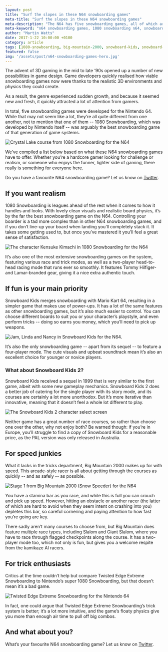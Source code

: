 ```yaml
---
layout: post
title: "Surf the slopes in these N64 snowboarding games"
meta-title: "Surf the slopes in these N64 snowboarding games"
meta-description: "The N64 has five snowboarding games, all of which are unique in their own way. From 1080 Snowboarding to Snowboard Kids, there's something for everyone."
meta-keyword: "n64 snowboarding games, 1080 snowboarding n64, snowboard kids, snowboard kids 2, big mountain 2000, twisted edge extreme snowboarding"
author: "Martin Watts"
date: 2017-1-22 10:00:00 +0100
category: article
tags: [1080-snowboarding, big-mountain-2000, snowboard-kids, snowboard-kids-2, twisted-edge-extreme-snowboarding]
featured: false
img: '/assets/post/n64-snowboarding-games-hero.jpg'
---
```


The advent of 3D gaming in the mid to late ‘90s opened up a number of new possibilities in game design. Game developers quickly realised how viable snowboarding games now were thanks to the realistic 3D environments and physics they could create.

As a result, the genre experienced sudden growth, and because it seemed new and fresh, it quickly attracted a lot of attention from gamers.

In total, five snowboarding games were developed for the Nintendo 64. While that may not seem like a lot, they’re all quite different from one another, not to mention that one of them -- 1080 Snowboarding, which was developed by Nintendo itself -- was arguably the best snowboarding game of that generation of game systems.

![Crystal Lake course from 1080 Snowboarding for the N64](/assets/post/1080-snowboarding-n64-crystal-lake.jpg)

We’ve compiled a list below based on what these N64 snowboarding games have to offer. Whether you’re a hardcore gamer looking for challenge or realism, or someone who enjoys the funner, lighter side of gaming, there really is something for everyone here.

Do you have a favourite N64 snowboarding game? Let us know on [Twitter](www.twitter.com/n64gamers).

## If you want realism ##

1080 Snowboarding is leagues ahead of the rest when it comes to how it handles and looks. With lovely clean visuals and realistic board physics, it’s by the far the best snowboarding game on the N64. Controlling your boarder is a tad more complex than in other N64 snowboarding games, and if you don’t line-up your board when landing you’ll completely stack it. It takes some getting used to, but once you’ve mastered it you’ll feel a great sense of satisfaction.

![The character Kensuke Kimachi in 1080 Snowboarding for the N64](/assets/post/1080-snowboarding-kensuke-kimachi.jpg)

It’s also one of the most extensive snowboarding games on the system, featuring various race and trick modes, as well as a two-player head-to-head racing mode that runs ever so smoothly. It features Tommy Hilfiger- and Lamar-branded gear, giving it a nice extra authentic touch.

## If fun is your main priority ##

Snowboard Kids merges snowboarding with Mario Kart 64, resulting in a simpler game that makes use of power-ups. It has a lot of the same features as other snowboarding games, but it’s also much easier to control. You can choose different boards to suit you or your character’s playstyle, and even perform tricks -- doing so earns you money, which you’ll need to pick up weapons.

![Jam, Linda and Nancy in Snowboard Kids for the N64.](/assets/post/snowboard-kids-n64-jam-linda-nancy.jpg)

It’s also the only snowboarding game -- apart from its sequel -- to feature a four-player mode. The cute visuals and upbeat soundtrack mean it’s also an excellent choice for younger or novice players.

### What about Snowboard Kids 2? ###

Snowboard Kids received a sequel in 1999 that is very similar to the first game, albeit with some new gameplay mechanics. Snowboard Kids 2 does a better job of catering for the single player with its story mode, and its courses are certainly a lot more unorthodox. But it’s more iterative than innovative, meaning that it doesn’t feel a whole lot different to play.

![The Snowboard Kids 2 character select screen](/assets/post/snowboard-kids-2-character-select.jpg)

Neither game has a great number of race courses, so rather than choose one over the other, why not enjoy both? Be warned though: if you’re in Europe, you’ll struggle to find a copy of Snowboard Kids for a reasonable price, as the PAL version was only released in Australia.

## For speed junkies ##

What it lacks in the tricks department, Big Mountain 2000 makes up for with speed. This arcade-style racer is all about getting through the courses as quickly -- and as safely -- as possible.

![Stage 1 from Big Mountain 2000 (Snow Speeder) for the N64](/assets/post/big-mountain-2000-stage-1.jpg)

You have a stamina bar as you race, and while this is full you can crouch and pick up speed. However, hitting an obstacle or another racer (the latter of which are hard to avoid when they seem intent on crashing into you) depletes this bar, so careful cornering and paying attention to how fast you’re going are key.

There sadly aren’t many courses to choose from, but Big Mountain does feature multiple race types, including Slalom and Giant Slalom, where you have to race through flagged checkpoints along the course. It has a two-player mode too, which not only is fun, but gives you a welcome respite from the kamikaze AI racers.

## For trick enthusiasts ##

Critics at the time couldn’t help but compare Twisted Edge Extreme Snowboarding to Nintendo’s super 1080 Snowboarding, but that doesn’t mean it’s a bad game.

![Twisted Edge Extreme Snowboarding for the Nintendo 64](/assets/post/twisted-edge-extreme-snowboarding-race.jpg)

In fact, one could argue that Twisted Edge Extreme Snowboarding’s trick system is better; it’s a lot more intuitive, and the game’s floaty physics give you more than enough air time to pull off big combos.

## And what about you? ##

What’s your favourite N64 snowboarding game? Let us know on [Twitter](www.twitter.com/n64gamers).
